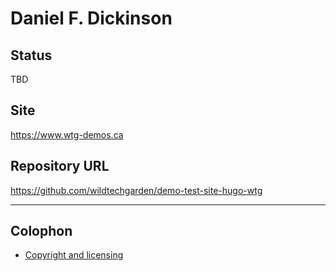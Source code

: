 # Daniel F. Dickinson

## Status

TBD

## Site

<https://www.wtg-demos.ca>

## Repository URL

<https://github.com/wildtechgarden/demo-test-site-hugo-wtg>

-------

## Colophon

* [Copyright and licensing](LICENSE)
